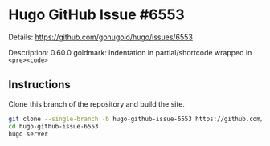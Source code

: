 # Hugo GitHub Issue #6553

Details: <https://github.com/gohugoio/hugo/issues/6553>

Description: 0.60.0 goldmark: <html> indentation in partial/shortcode wrapped in `<pre><code>`

## Instructions

Clone this branch of the repository and build the site.

```bash
git clone --single-branch -b hugo-github-issue-6553 https://github.com/jmooring/hugo-testing hugo-github-issue-6553
cd hugo-github-issue-6553
hugo server
```
